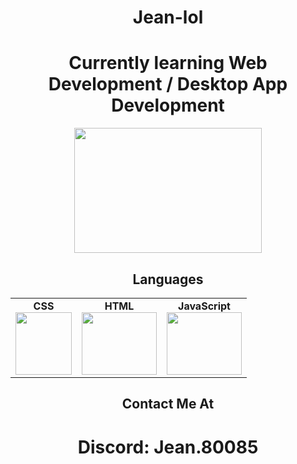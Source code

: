 <div align="center">
<h1> Jean-lol </h1>
<h1>Currently learning Web Development / Desktop App Development</h1>

<img src="https://github.com/user-attachments/assets/b0baf81d-6768-4b14-bca7-5f39fe584b18" width="300" height="200" />

## Languages

<p align="center">
  <table>
    <tr>
      <td align="center">
        <strong>CSS</strong>
        <br>
        <img src="https://github.com/user-attachments/assets/c3aec04d-277f-47d0-98e3-89b42ede54bd" width="90" height="100" />
      </td>
      <td align="center">
        <strong>HTML</strong>
        <br>
        <img src="https://github.com/user-attachments/assets/707f23d7-5c1a-4be9-bc28-fb270d404766" width="120" height="100" />
      </td>
      <td align="center">
        <strong>JavaScript</strong>
        <br>
        <img src="https://github.com/user-attachments/assets/643a72bc-8a2e-4346-a5e2-7b11f882dfae" width="120" height="100" />
      </td>
    </tr>
  </table>
</p>


## Contact Me At
<h1>Discord: Jean.80085</h1>
